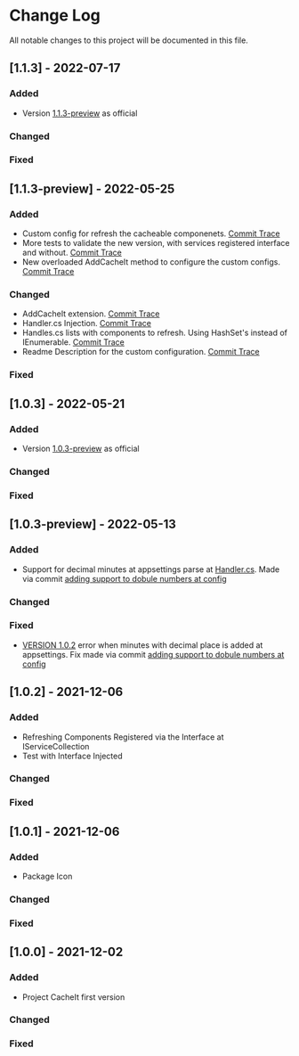 
# Change Log
All notable changes to this project will be documented in this file.

## [1.1.3] - 2022-07-17

### Added
- Version [1.1.3-preview](#113-preview---2022-05-25) as official
### Changed

### Fixed

## [1.1.3-preview] - 2022-05-25
  
### Added
- Custom config for refresh the cacheable componenets. [Commit Trace](https://github.com/duccl/cache-it/commit/bf822009973781f50e56f447bc067a96ec51a118)
- More tests to validate the new version, with services registered interface and without. [Commit Trace](https://github.com/duccl/cache-it/commit/faf908d1aab2deb0b78239a941416c485efa2849)
- New overloaded AddCacheIt method to configure the custom configs. [Commit Trace](https://github.com/duccl/cache-it/commit/72237a869bac129a4674aef5c52b93f07250c22f)

### Changed
- AddCacheIt extension. [Commit Trace](https://github.com/duccl/cache-it/commit/72237a869bac129a4674aef5c52b93f07250c22f)
- Handler.cs Injection. [Commit Trace](https://github.com/duccl/cache-it/commit/bf822009973781f50e56f447bc067a96ec51a118)
- Handles.cs lists with components to refresh. Using HashSet's instead of IEnumerable. [Commit Trace](https://github.com/duccl/cache-it/commit/bf822009973781f50e56f447bc067a96ec51a118)
- Readme Description for the custom configuration. [Commit Trace](https://github.com/duccl/cache-it/commit/46fa6f31da1b88dd357afdc700a0bd76942ecd21)
 
### Fixed

## [1.0.3] - 2022-05-21
  
### Added
- Version [1.0.3-preview](#103---2022-05-13) as official

### Changed
 
### Fixed

## [1.0.3-preview] - 2022-05-13
  
### Added
- Support for decimal minutes at appsettings parse at [Handler.cs](/src/CacheIt/Hosting/Handler.cs). Made via commit [adding support to dobule numbers at config](https://github.com/duccl/cache-it/commit/5844bc405ce87e22dc2db42602f5c9302d8e02bc)

### Changed
 
### Fixed
- [VERSION 1.0.2](#102---2021-12-06) error when minutes with decimal place is added at appsettings. Fix made via commit [adding support to dobule numbers at config](https://github.com/duccl/cache-it/commit/5844bc405ce87e22dc2db42602f5c9302d8e02bc)

## [1.0.2] - 2021-12-06
  
### Added
- Refreshing Components Registered via the Interface at IServiceCollection
- Test with Interface Injected

### Changed
 
### Fixed
 
## [1.0.1] - 2021-12-06
 
### Added
- Package Icon
   
### Changed
 
### Fixed

## [1.0.0] - 2021-12-02
 
### Added
- Project CacheIt first version
   
### Changed
 
### Fixed
